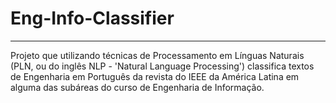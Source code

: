 # Eng-Info-Classifier
----

Projeto que utilizando técnicas de Processamento em Línguas Naturais (PLN, ou do inglês NLP - 'Natural Language Processing') classifica textos de Engenharia em Português da revista do IEEE da América Latina em alguma das subáreas do curso de Engenharia de Informação.
